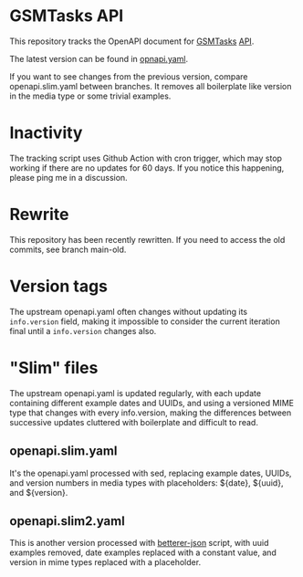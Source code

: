 # GSMTasks API
This repository tracks the OpenAPI document for [GSMTasks](https://gsmtasks.com) [API](https://api.gsmtasks.com/docs/).

The latest version can be found in [opnapi.yaml](openapi.yaml).

If you want to see changes from the previous version, compare openapi.slim.yaml between branches.
It removes all boilerplate like version in the media type or some trivial examples.

# Inactivity

The tracking script uses Github Action with cron trigger, which may stop working if there are no updates for 60 days. If you notice this happening, please ping me in a discussion.

# Rewrite

This repository has been recently rewritten. If you need to access the old commits, see branch main-old.

# Version tags

The upstream openapi.yaml often changes without updating its `info.version` field,
making it impossible to consider the current iteration final until a `info.version` changes also.

# "Slim" files

The upstream openapi.yaml is updated regularly, with each update containing different example dates and UUIDs,
and using a versioned MIME type that changes with every info.version,
making the differences between successive updates cluttered with boilerplate and difficult to read.

## openapi.slim.yaml

It's the openapi.yaml processed with sed, replacing example dates, UUIDs, and version numbers in media types with placeholders: ${date}, ${uuid}, and ${version}.

## openapi.slim2.yaml

This is another version processed with [betterer-json](https://github.com/python-lapidary/betterer-json) script,
with uuid examples removed,
date examples replaced with a constant value,
and version in mime types replaced with a placeholder.
